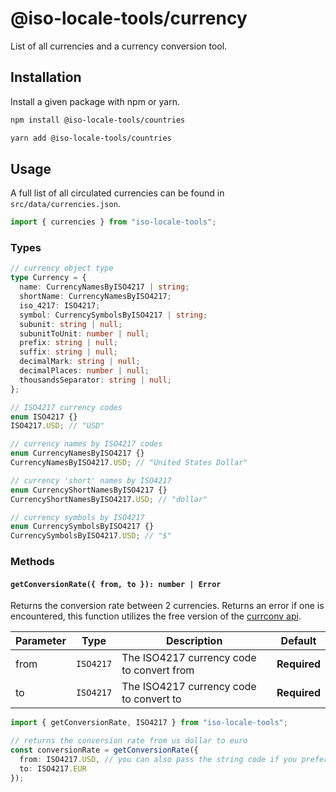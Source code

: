 # @iso-locale-tools/currency

List of all currencies and a currency conversion tool.

## Installation

Install a given package with npm or yarn.

```bash
npm install @iso-locale-tools/countries

yarn add @iso-locale-tools/countries
```

## Usage

A full list of all circulated currencies can be found in `src/data/currencies.json`.

```ts
import { currencies } from "iso-locale-tools";
```

### Types

```ts
// currency object type
type Currency = {
  name: CurrencyNamesByISO4217 | string;
  shortName: CurrencyNamesByISO4217;
  iso_4217: ISO4217;
  symbol: CurrencySymbolsByISO4217 | string;
  subunit: string | null;
  subunitToUnit: number | null;
  prefix: string | null;
  suffix: string | null;
  decimalMark: string | null;
  decimalPlaces: number | null;
  thousandsSeparator: string | null;
};

// ISO4217 currency codes
enum ISO4217 {}
ISO4217.USD; // "USD"

// currency names by ISO4217 codes
enum CurrencyNamesByISO4217 {}
CurrencyNamesByISO4217.USD; // "United States Dollar"

// currency 'short' names by ISO4217
enum CurrencyShortNamesByISO4217 {}
CurrencyShortNamesByISO4217.USD; // "dollar"

// currency symbols by ISO4217
enum CurrencySymbolsByISO4217 {}
CurrencySymbolsByISO4217.USD; // "$"
```

### Methods

#### `getConversionRate({ from, to }): number | Error`

Returns the conversion rate between 2 currencies. Returns an error if one is encountered, this function utilizes the free version of the [currconv api](https://www.currencyconverterapi.com/).

| Parameter | Type      | Description                               | Default      |
| --------- | --------- | ----------------------------------------- | ------------ |
| from      | `ISO4217` | The ISO4217 currency code to convert from | **Required** |
| to        | `ISO4217` | The ISO4217 currency code to convert to   | **Required** |

```ts
import { getConversionRate, ISO4217 } from "iso-locale-tools";

// returns the conversion rate from us dollar to euro
const conversionRate = getConversionRate({
  from: ISO4217.USD, // you can also pass the string code if you prefer
  to: ISO4217.EUR
});
```
